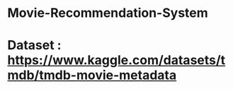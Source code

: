 # Movie-Recommendation-System

# Dataset : https://www.kaggle.com/datasets/tmdb/tmdb-movie-metadata

